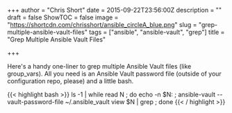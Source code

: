 +++
author = "Chris Short"
date = 2015-09-22T23:56:00Z
description = ""
draft = false
ShowTOC = false
image = "https://shortcdn.com/chrisshort/ansible_circleA_blue.png"
slug = "grep-multiple-ansible-vault-files"
tags = ["ansible", "ansible-vault", "grep"]
title = "Grep Multiple Ansible Vault Files"

+++

Here's a handy one-liner to grep multiple Ansible Vault files (like group_vars). All you need is an Ansible Vault password file (outside of your configuration repo, please) and a little bash.

{{< highlight bash >}}
ls -1 | while read N ; do echo -n $N: ; ansible-vault --vault-password-file ~/.ansible_vault view $N | grep <STRING> ; done
{{< / highlight >}}
